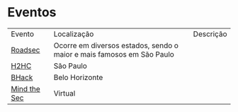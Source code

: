 # Eventos

<table>
    <tbody>
        <tr>
            <td> Evento </td>
            <td> Localização</td>
            <td> Descrição</td>
        <tr>
            <td> <a href="https://www.roadsec.com.br/">Roadsec</a> </td>
            <td> Ocorre em diversos estados, sendo o maior e mais famosos em São Paulo</td>
        </tr>
        <tr>
            <td> <a href="https://www.h2hc.com.br/h2hc/pt/">H2HC</a> </td>
            <td> São Paulo</td>
        </tr>
        <tr>
            <td>
                <a href="https://www.bhack.com.br/">BHack</a>
            </td>
            <td> Belo Horizonte</td>
        </tr>
        <tr>
            <td>
                <a href="https://mindthesec.com.br">Mind the Sec</a>
            </td>
            <td> Virtual </td>
        </tr>
    </tbody>
</table>
